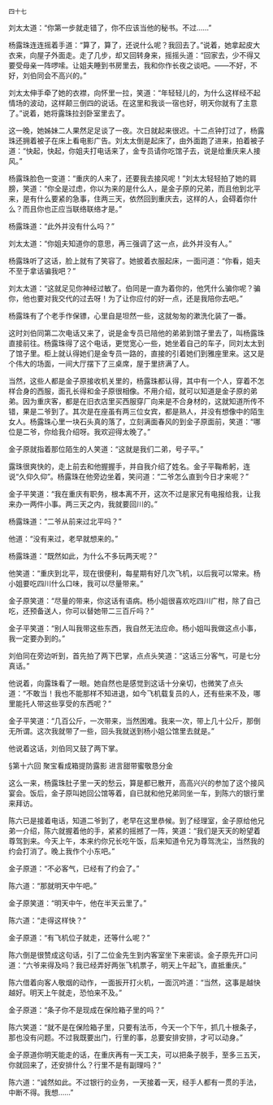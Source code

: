     四十七 

   刘太太道：“你第一步就走错了，你不应该当他的秘书。不过……”

   杨露珠连连摇着手道：“算了，算了，还说什么呢？我回去了。”说着，她拿起皮大衣来，向屋子外面走。走了几步，却又回转身来，摇摇头道：“回家去，少不得又要受母亲一阵啰嗦。让姐夫睡到书房里去，我和你作长夜之谈吧。——不好，不好，刘伯同会不高兴的。”

   刘太太伸手牵了她的衣襟，向怀里一拉，笑道：“年轻轻儿的，为什么这样经不起情场的波动，这样颠三倒四的说话。在这里和我谈一宿也好，明天你就有了主意了。”说着，她将露珠拉刭卧室里去了。

   这一晚，她姊妹二人果然足足谈了一夜。次日就起来很迟。十二点钟打过了，杨露珠还拥着被子在床上看电影广告。刘太太倒是起床了，由外面跑了进来，拍着被子道：“快起，快起，你姐夫打电话来了，金专员请你吃馆子去，说是给重庆来人接风。”

   杨露珠脸色一变道：“重庆的人来了，还要我去接风呢！”刘太太轻轻拍了她的肩膀，笑道：“你全是过虑，你以为来的是什么人，是金子原的兄弟，而且他到北平来，是有什么要紧的急事，住两三天，依然回到重庆去，这样的人，会碍着你什么？而且你也正应当联络联络才是。”

   杨露珠道：“此外并没有什么吗？”

   刘太太道：“你姐夫知道你的意思，再三强调了这一点，此外并没有人。”

   杨露珠听了这话，脸上就有了笑容了。她披着衣服起床，一面问道：“你看，姐夫不至于拿话骗我吧？”

   刘太太道：“这就足见你神经过敏了。伯同是一直为着你的，他凭什么骗你呢？骗你，他也要对我交代的过去呀！为了让你应付的好一点，还是我陪你去吧。”

   杨露珠有了个老手作保镖，心里自是坦然一些，这就匆匆的漱洗化装了一番。

   这时刘伯同第二次电话又来了，说是金专员已陪他的弟弟到馆子里去了，叫杨露珠直接前往。杨露珠得了这个电话，更觉宽心一些，她坐着自己的车子，同刘太太到了馆子里。柜上就认得她们是金专员一路的，直接的引着她们到雅座里来。这又是个伟大的场面，一间大厅摆下了三桌席，屋于里挤满了人。

   当然，这些人都是金子原接收机关里的，杨露珠都认得，其中有一个人，穿着不怎样合身的西服，面孔长得和金子原很相像。不用介绍，就可以知道是金子原的弟弟。因为重庆客，都是在旧衣店里买西服穿厂向来是不合身材的，这就知道所传不错，果是二爷到了。其次是在座虽有两三位女宾，都是熟人，并没有想像中的陌生女人。杨露珠心里一块石头真的落了，立刻满面春风的到金子原面前，笑道：“哪位是二爷，你给我介绍呀。我欢迎得太晚了。”

   金子原就指着那位陌生的人笑道：“这就是我们二弟，号子平。”

   露珠很爽快的，走上前去和他握握手，并自我介绍了姓名。金子平鞠希躬，连说“久仰久仰”。杨露珠在他旁边坐着，笑问道：“二爷怎么直到今日才来呢？”

   金子平笑道：“我在重庆有职务，根本离不开，这次不过是家兄有电报给我，让我来办一两件小事。两三天之内，我就要回川的。”

   杨露珠道：“二爷从前来过北平吗？”

   他道：“没有来过，老早就想来的。”

   杨露珠道：“既然如此，为什么不多玩两天呢？”

   他笑道：“重庆到北平，现在很便利，每星期有好几次飞机，以后我可以常来。杨小姐要吃四川什么口味，我可以尽量带来。”

   金子原笑道：“尽量的带来，你这话有语病。杨小姐很喜欢吃四川广柑，除了自己吃，还预备送人，你可以替她带二三百斤吗？”

   金子平笑道：“别人叫我带这些东西，我自然无法应命。杨小姐叫我做这点小事，我一定要办到的。”

   刘伯同在旁边听到，首先拍了两下巴掌，点点头笑道：“这话三分客气，可是七分真话。”

   他说着，向露珠看了一眼。她自然也是感觉到这话十分亲切，也微笑了点头道：“不敢当！我也不能那样不知进退，如今飞机载复员的人，还有些来不及，哪里能托人带这些享受的东西呢？”

   金子平笑道：“几百公斤，一次带来，当然困难。我来一次，带上几十公斤，那倒无所谓。这次我就带了一些，回头我就送到杨小姐公馆里去就是。”

   他说着这话，刘伯同又鼓了两下掌。

   §第十六回 聚宝看成箱提防露影 进言甜带蜜敬恳分金

   这么一来，杨露珠肚子里一天的愁云，算是都已散开，高高兴兴的参加了这个接风宴会。饭后，金子原叫她回公馆等着，自已就和他兄弟同坐一车，到陈六的银行里来拜访。

   陈六已是接着电话，知道二爷到了，老早在这里恭候。到了经理室，金子原给他兄弟一介绍，陈六就握着他的手，紧紧的摇撼了一阵，笑道：“我们是天天的盼望着尊驾到来。今天上午，本来约你兄长吃午饭，后来知道令兄为尊驾洗尘，当然我的约会打消了。晚上我作个小东吧。”

   金子原道：“不必客气，已经有了约会了。”

   陈六道：“那就明天中午吧。”

   金子原笑道：“明天中午，他在半天云里了。”

   陈六道：“走得这样快？”

   金子原道：“有飞机位子就走，还等什么呢？”

   陈六倒是很赞成这句话，引了二位金先生到内客室坐下来密谈。金子原先开口问道：“六爷来得及吗？我已经弄好两张飞机票子，明天上午起飞，直抵重庆。”

   陈六借着向客人敬烟的动作，一面扳开打火机，一面沉吟道：“当然，这事是越快越好。明天上午就走，恐怕来不及。”

   金子原道：“条子你不是现成在保险箱子里的吗？”

   陈六笑道：“就不是在保险箱子里，只要有法币，今天一个下午，抓几十根条子，那也没有问题。不过我既要出门，行里的事，总要安排安排，才可以动身。”

   金子原道你明天能走的话，在重庆再有一天工夫，可以把条子脱手，至多三五天，你就回来了，还安排什么？行里不是有副理吗？”

   陈六道：“诚然如此。不过银行的业务，一天接着一天，经手人都有一贯的手法，中断不得。我想……”

